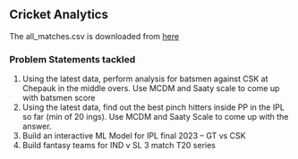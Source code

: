 ## Cricket Analytics

The all_matches.csv is downloaded from [here](https://cricsheet.org/downloads/)

### Problem Statements tackled
1. Using the latest data, perform analysis for batsmen against CSK at Chepauk in the middle overs. Use MCDM and Saaty scale to come up with batsmen score
2. Using the latest data, find out the best pinch hitters inside PP in the IPL so far (min of 20 ings). Use MCDM and Saaty Scale to come up with the answer.
3. Build an interactive ML Model for IPL final 2023 – GT vs CSK
4. Build fantasy teams for IND v SL 3 match T20 series
